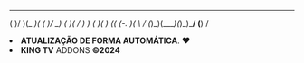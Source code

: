  _  _  ____  _  _  ___    ____  _  _ 
( )/ )(_  _)( \( )/ __)  (_  _)( \/ )
 )  (  _)(_  )  (( (_-.    )(   \  / 
(_)\_)(____)(_)\_)\___/   (__)   \/    
                                                         
<li><strong>ATUALIZAÇÃO DE FORMA AUTOMÁTICA</strong>. ❤️</li>
<li><b>KING TV</b> ADDONS <strong>©2024</strong></li>
                                                                                